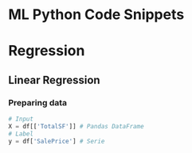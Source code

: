 # ML Python Code Snippets

# Regression

## Linear Regression

### Preparing data

```python
# Input
X = df[['TotalSF']] # Pandas DataFrame
# Label
y = df['SalePrice'] # Serie 
```

